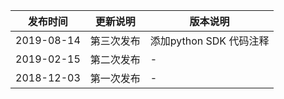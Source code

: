 | 发布时间 |更新说明 | 版本说明|
|---------|---------|----|
| 2019-08-14    |  第三次发布| 添加python SDK 代码注释|
| 2019-02-15    |  第二次发布 |-|
| 2018-12-03    | 第一次发布|-|
